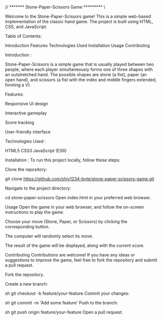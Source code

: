  // *******  Stone-Paper-Scissors Game   ********* \\
 
Welcome to the Stone-Paper-Scissors game! This is a simple web-based implementation of the classic hand game. The project is built using HTML, CSS, and JavaScript.

Table of Contents:

Introduction
Features
Technologies Used
Installation
Usage
Contributing

Introduction :

Stone-Paper-Scissors is a simple game that is usually played between two people, where each player simultaneously forms one of three shapes with an outstretched hand. The possible shapes are stone (a fist), paper (an open hand), and scissors (a fist with the index and middle fingers extended, forming a V).

Features:

Responsive UI design

Interactive gameplay

Score tracking

User-friendly interface

Technologies Used :

HTML5
CSS3
JavaScript (ES6)

Installation :
To run this project locally, follow these steps:

Clone the repository:

git clone https://github.com/shiv1234-byte/stone-paper-scissors-game.git

Navigate to the project directory:

cd stone-paper-scissors
Open index.html in your preferred web browser.

Usage
Open the game in your web browser, and follow the on-screen instructions to play the game.

Choose your move (Stone, Paper, or Scissors) by clicking the corresponding button.

The computer will randomly select its move.

The result of the game will be displayed, along with the current score.

Contributing
Contributions are welcome! If you have any ideas or suggestions to improve the game, feel free to fork the repository and submit a pull request.

Fork the repository.

Create a new branch:

sh
git checkout -b feature/your-feature
Commit your changes:

sh
git commit -m 'Add some feature'
Push to the branch:

sh
git push origin feature/your-feature
Open a pull request.
